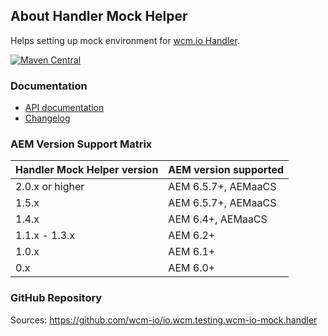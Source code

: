 ## About Handler Mock Helper

Helps setting up mock environment for [wcm.io Handler][handler].

[![Maven Central](https://img.shields.io/maven-central/v/io.wcm/io.wcm.testing.wcm-io-mock.handler)](https://repo1.maven.org/maven2/io/wcm/io.wcm.testing.wcm-io-mock.handler/)


### Documentation

* [API documentation](apidocs/)
* [Changelog](changes-report.html)


### AEM Version Support Matrix

|Handler Mock Helper version |AEM version supported
|----------------------------|----------------------
|2.0.x or higher             |AEM 6.5.7+, AEMaaCS
|1.5.x                       |AEM 6.5.7+, AEMaaCS
|1.4.x                       |AEM 6.4+, AEMaaCS
|1.1.x - 1.3.x               |AEM 6.2+
|1.0.x                       |AEM 6.1+
|0.x                         |AEM 6.0+


### GitHub Repository

Sources: https://github.com/wcm-io/io.wcm.testing.wcm-io-mock.handler


[handler]: https://wcm.io/handler/
